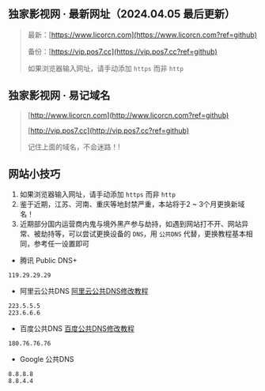 ## 独家影视网 · 最新网址（2024.04.05 最后更新）
> 最新：[https://www.licorcn.com](https://www.licorcn.com?ref=github)
>
> 备份：[https://vip.pos7.cc](https://vip.pos7.cc?ref=github)
> 
> 如果浏览器输入网址，请手动添加 `https` 而非 `http`

## 独家影视网 · 易记域名
> [http://www.licorcn.com](http://www.licorcn.com?ref=github)
> 
> [http://vip.pos7.cc](http://vip.pos7.cc?ref=github)
> 
> 记住上面的域名，不会迷路！!

## 网站小技巧
1. 如果浏览器输入网址，请手动添加 `https` 而非 `http`
2. 鉴于近期，江苏、河南、重庆等地封禁严重，本站将于2 ~ 3个月更换新域名！
3. 近期部分国内运营商内鬼与境外黑产参与劫持，如遇到网站打不开、网站异常、被劫持等，可以尝试更换设备的 `DNS`，用 `公共DNS` 代替，更换教程基本相同，参考任一设置即可

* 腾讯 Public DNS+
```
119.29.29.29
```

* 阿里云公共DNS [阿里云公共DNS修改教程](https://www.alidns.com/knowledge?type=SETTING_DOCS#user_windows)
```
223.5.5.5
223.6.6.6
```

* 百度公共DNS [百度公共DNS修改教程](https://dudns.baidu.com/index.html)
```
180.76.76.76
```

* Google 公共DNS
```
8.8.8.8
8.8.4.4
```
